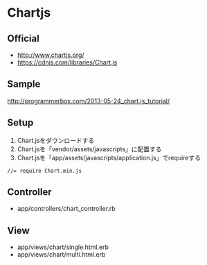 # Chartjs
## Official
- http://www.chartjs.org/
- https://cdnjs.com/libraries/Chart.js

## Sample
http://programmerbox.com/2013-05-24_chart.js_tutorial/

## Setup
1. Chart.jsをダウンロードする
2. Chart.jsを「vendor/assets/javascripts」に配置する
3. Chart.jsを「app/assets/javascripts/application.js」でrequireする
```
//= require Chart.min.js
```

## Controller
- app/controllers/chart_controller.rb

## View
- app/views/chart/single.html.erb
- app/views/chart/multi.html.erb
